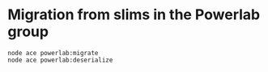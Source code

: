 # Migration from slims in the Powerlab group

```shell
node ace powerlab:migrate
node ace powerlab:deserialize
```
